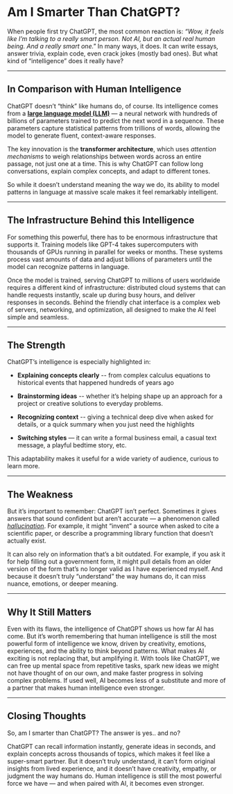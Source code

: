 
# Am I Smarter Than ChatGPT?

When people first try ChatGPT, the most common reaction is: _“Wow, it feels like I’m talking to a really smart person. Not AI, but an actual real human being. And a really smart one."_ In many ways, it does. It can write essays, answer trivia, explain code, even crack jokes (mostly bad ones). But what kind of “intelligence” does it really have?

----------

## In Comparison with Human Intelligence

ChatGPT doesn’t “think” like humans do, of course. Its intelligence comes from a [**large language model (LLM)**](https://medium.com/@davidmmorton/how-llms-work-for-non-technical-folks-0a6535ba0121) — a neural network with hundreds of billions of parameters trained to predict the next word in a sequence. These parameters capture statistical patterns from trillions of words, allowing the model to generate fluent, context-aware responses.

The key innovation is the **transformer architecture**, which uses _attention mechanisms_ to weigh relationships between words across an entire passage, not just one at a time. This is why ChatGPT can follow long conversations, explain complex concepts, and adapt to different tones.

So while it doesn’t understand meaning the way we do, its ability to model patterns in language at massive scale makes it feel remarkably intelligent.

----------

## The Infrastructure Behind this Intelligence

For something this powerful, there has to be enormous infrastructure that supports it. Training models like GPT-4 takes supercomputers with thousands of GPUs running in parallel for weeks or months. These systems process vast amounts of data and adjust billions of parameters until the model can recognize patterns in language.

Once the model is trained, serving ChatGPT to millions of users worldwide requires a different kind of infrastructure: distributed cloud systems that can handle requests instantly, scale up during busy hours, and deliver responses in seconds. Behind the friendly chat interface is a complex web of servers, networking, and optimization, all designed to make the AI feel simple and seamless.

----------

## The Strength

ChatGPT’s intelligence is especially highlighted in:

-   **Explaining concepts clearly** -- from complex calculus equations to historical events that happened hundreds of years ago
    
-   **Brainstorming ideas** -- whether it’s helping shape up an approach for a project or creative solutions to everyday problems.
    
-   **Recognizing context** -- giving a technical deep dive when asked for details, or a quick summary when you just need the highlights
    
-   **Switching styles** — it can write a formal business email, a casual text message, a playful bedtime story, etc.
    

This adaptability makes it useful for a wide variety of audience, curious to learn more.

----------

## The Weakness

But it’s important to remember: ChatGPT isn’t perfect. Sometimes it gives answers that sound confident but aren’t accurate — a phenomenon called [_hallucination_](https://www.nytimes.com/2025/05/05/technology/ai-hallucinations-chatgpt-google.html). For example, it might “invent” a source when asked to cite a scientific paper, or describe a programming library function that doesn’t actually exist. 

It can also rely on information that’s a bit outdated. For example, if you ask it for help filling out a government form, it might pull details from an older version of the form that’s no longer valid as I have experienced myself. And because it doesn’t truly “understand” the way humans do, it can miss nuance, emotions, or deeper meaning.

----------

## Why It Still Matters

Even with its flaws, the intelligence of ChatGPT shows us how far AI has come. But it’s worth remembering that human intelligence is still the most powerful form of intelligence we know, driven by creativity, emotions, experiences, and the ability to think beyond patterns. What makes AI exciting is not replacing that, but amplifying it. With tools like ChatGPT, we can free up mental space from repetitive tasks, spark new ideas we might not have thought of on our own, and make faster progress in solving complex problems. If used well, AI becomes less of a substitute and more of a partner that makes human intelligence even stronger.

----------

## Closing Thoughts

So, am I smarter than ChatGPT? The answer is yes.. and no? 

ChatGPT can recall information instantly, generate ideas in seconds, and explain concepts across thousands of topics, which makes it feel like a super-smart partner. But it doesn’t truly understand, it can’t form original insights from lived experience, and it doesn’t have creativity, empathy, or judgment the way humans do. Human intelligence is still the most powerful force we have — and when paired with AI, it becomes even stronger.